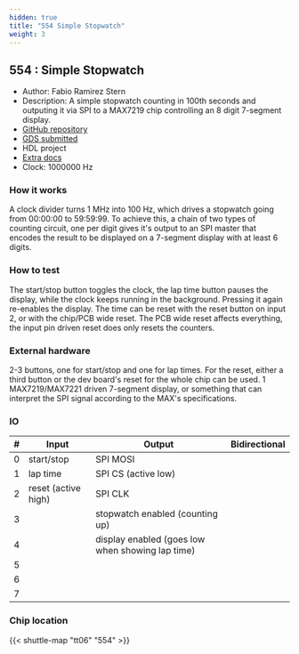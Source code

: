 ```yaml
---
hidden: true
title: "554 Simple Stopwatch"
weight: 3
---
```


## 554 : Simple Stopwatch

* Author: Fabio Ramirez Stern
* Description: A simple stopwatch counting in 100th seconds and outputing it via SPI to a MAX7219 chip controlling an 8 digit 7-segment display.
* [GitHub repository](https://github.com/faramire/TT06-simple-clock)
* [GDS submitted](https://github.com/faramire/TT06-simple-clock/actions/runs/8758880495)
* HDL project
* [Extra docs](None)
* Clock: 1000000 Hz

<!---

This file is used to generate your project datasheet. Please fill in the information below and delete any unused
sections.

You can also include images in this folder and reference them in the markdown. Each image must be less than
512 kb in size, and the combined size of all images must be less than 1 MB.
-->


### How it works

A clock divider turns 1 MHz into 100 Hz, which drives a stopwatch going from 00:00:00 to 59:59:99. To achieve this, a chain of two types of counting circuit, one per digit gives it's output to an SPI master that encodes the result to be displayed on a 7-segment display with at least 6 digits.

### How to test

The start/stop button toggles the clock, the lap time button pauses the display, while the clock keeps running in the background. Pressing it again re-enables the display. The time can be reset with the reset button on input 2, or with the chip/PCB wide reset. The PCB wide reset affects everything, the input pin driven reset does only resets the counters.

### External hardware

2-3 buttons, one for start/stop and one for lap times. For the reset, either a third button or the dev board's reset for the whole chip can be used.
1 MAX7219/MAX7221 driven 7-segment display, or something that can interpret the SPI signal according to the MAX's specifications.


### IO

| # | Input          | Output         | Bidirectional   |
| - | -------------- | -------------- | --------------- |
| 0 | start/stop | SPI MOSI |  |
| 1 | lap time | SPI CS (active low) |  |
| 2 | reset (active high) | SPI CLK |  |
| 3 |  | stopwatch enabled (counting up) |  |
| 4 |  | display enabled (goes low when showing lap time) |  |
| 5 |  |  |  |
| 6 |  |  |  |
| 7 |  |  |  |

### Chip location

{{< shuttle-map "tt06" "554" >}}
